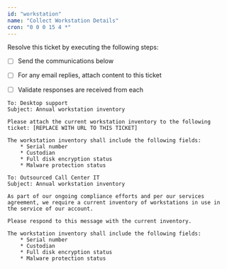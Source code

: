 ```yaml
---
id: "workstation"
name: "Collect Workstation Details"
cron: "0 0 0 15 4 *"
---
```


Resolve this ticket by executing the following steps:

- [ ] Send the communications below
- [ ] For any email replies, attach content to this ticket
- [ ] Validate responses are received from each


```
To: Desktop support
Subject: Annual workstation inventory

Please attach the current workstation inventory to the following ticket: [REPLACE WITH URL TO THIS TICKET]

The workstation inventory shall include the following fields:
    * Serial number
    * Custodian
    * Full disk encryption status
    * Malware protection status
```


```
To: Outsourced Call Center IT
Subject: Annual workstation inventory

As part of our ongoing compliance efforts and per our services agreement, we require a current inventory of workstations in use in the service of our account.

Please respond to this message with the current inventory.

The workstation inventory shall include the following fields:
    * Serial number
    * Custodian
    * Full disk encryption status
    * Malware protection status
```
